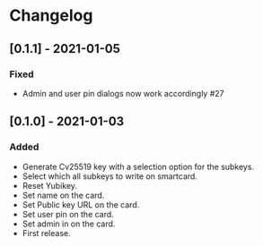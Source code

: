 # Changelog

## [0.1.1] - 2021-01-05

### Fixed

- Admin and user pin dialogs now work accordingly #27

## [0.1.0] - 2021-01-03

### Added

- Generate Cv25519 key with a selection option for the subkeys.
- Select which all subkeys to write on smartcard.
- Reset Yubikey.
- Set name on the card.
- Set Public key URL on the card.
- Set user pin on the card.
- Set admin in on the card.
- First release.
